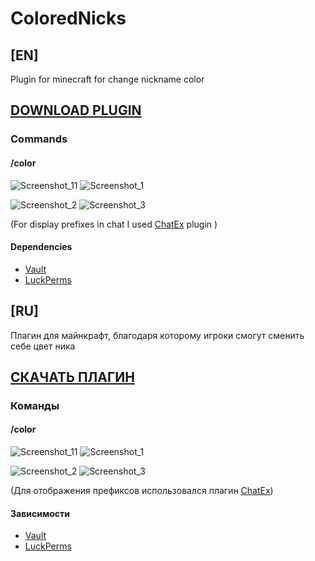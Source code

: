 # ColoredNicks

## [EN]
Plugin for minecraft for change nickname color

## [DOWNLOAD PLUGIN](https://github.com/Windows-up/ColoredNicksPlugin/releases/tag/1.0)

### Commands
#### /color
![Screenshot_11](https://github.com/Windows-up/ColoredNicksPlugin/assets/61980858/53d9b294-af18-474b-8600-3bf844ff53bb)
![Screenshot_1](https://github.com/Windows-up/ColoredNicksPlugin/assets/61980858/18a2006d-56eb-49ec-9efa-844b5ad1fec4)

![Screenshot_2](https://github.com/Windows-up/ColoredNicksPlugin/assets/61980858/3e291ed0-1e1b-42eb-80b5-875e8db1af1b)
![Screenshot_3](https://github.com/Windows-up/ColoredNicksPlugin/assets/61980858/9060035e-a631-4b8c-bce2-7316463ae41d)

(For display prefixes in chat I used [ChatEx](https://spigotmc.org/resources/chatex-continued.71041/) plugin ) 

#### Dependencies
* [Vault](https://https://www.spigotmc.org/resources/vault.34315/)
* [LuckPerms](https://luckperms.net/download)


## [RU]
Плагин для майнкрафт, благодаря которому игроки смогут сменить себе цвет ника

## [СКАЧАТЬ ПЛАГИН](https://github.com/Windows-up/ColoredNicksPlugin/releases/tag/1.0)

### Команды
#### /color
![Screenshot_11](https://github.com/Windows-up/ColoredNicksPlugin/assets/61980858/53d9b294-af18-474b-8600-3bf844ff53bb)
![Screenshot_1](https://github.com/Windows-up/ColoredNicksPlugin/assets/61980858/18a2006d-56eb-49ec-9efa-844b5ad1fec4)

![Screenshot_2](https://github.com/Windows-up/ColoredNicksPlugin/assets/61980858/3e291ed0-1e1b-42eb-80b5-875e8db1af1b)
![Screenshot_3](https://github.com/Windows-up/ColoredNicksPlugin/assets/61980858/9060035e-a631-4b8c-bce2-7316463ae41d)

(Для отображения префиксов использовался плагин [ChatEx](https://spigotmc.org/resources/chatex-continued.71041/))

#### Зависимости
* [Vault](https://https://www.spigotmc.org/resources/vault.34315/)
* [LuckPerms](https://luckperms.net/download)

